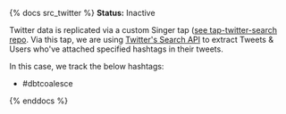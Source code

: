 {% docs src_twitter %}
**Status:** Inactive

Twitter data is replicated via a custom Singer tap ([see tap-twitter-search repo](https://github.com/dbt-labs/tap-twitter-search). Via this tap, we are using [Twitter's Search API](https://developer.twitter.com/en/docs/twitter-api/tweets/search/api-reference/get-tweets-search-recent) to extract Tweets & Users who've attached specified hashtags in their tweets.

In this case, we track the below hashtags:
- #dbtcoalesce

{% enddocs %}
